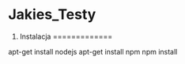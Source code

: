 # Jakies_Testy

1. Instalacja
=============

apt-get install nodejs
apt-get install npm
npm install
